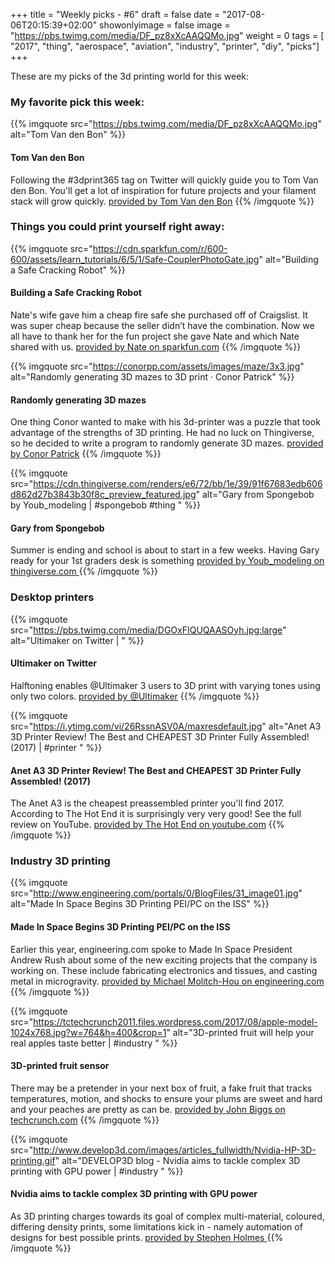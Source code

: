 +++
title = "Weekly picks - #6"
draft = false
date = "2017-08-06T20:15:39+02:00"
showonlyimage = false
image = "https://pbs.twimg.com/media/DF_pz8xXcAAQQMo.jpg"
weight = 0
tags = [ "2017", "thing", "aerospace", "aviation", "industry", "printer", "diy",  "picks"]
+++
<!--more-->
These are my picks of the 3d printing world for this week:

### My favorite pick this week:

{{% imgquote src="https://pbs.twimg.com/media/DF_pz8xXcAAQQMo.jpg" alt="Tom Van den Bon" %}}
#### Tom Van den Bon
Following the #3dprint365 tag on Twitter will quickly guide you to Tom Van den Bon. You'll get a lot of inspiration for future projects and your filament stack will grow quickly.
[provided by Tom Van den Bon](https://twitter.com/geekc0der)
{{% /imgquote %}}

### Things you could print yourself right away:

{{% imgquote src="https://cdn.sparkfun.com/r/600-600/assets/learn_tutorials/6/5/1/Safe-CouplerPhotoGate.jpg" alt="Building a Safe Cracking Robot" %}}
#### Building a Safe Cracking Robot
Nate's wife gave him a cheap fire safe she purchased off of Craigslist. It was super cheap because the seller didn’t have the combination. Now we all have to thank her for the fun project she gave Nate and which Nate shared with us.
[provided by Nate on sparkfun.com](https://learn.sparkfun.com/tutorials/building-a-safe-cracking-robot)
{{% /imgquote %}}

{{% imgquote src="https://conorpp.com/assets/images/maze/3x3.jpg" alt="Randomly generating 3D mazes to 3D print · Conor Patrick" %}}
#### Randomly generating 3D mazes
One thing Conor wanted to make with his 3d-printer was a puzzle that took advantage of the strengths of 3D printing. He had no luck on Thingiverse, so he decided to write a program to randomly generate 3D mazes.
[provided by Conor Patrick](https://conorpp.com/randomly-generating-3d-mazes-to-3d-print)
{{% /imgquote %}}

{{% imgquote src="https://cdn.thingiverse.com/renders/e6/72/bb/1e/39/91f67683edb606d862d27b3843b30f8c_preview_featured.jpg" alt="Gary from Spongebob by Youb_modeling | #spongebob #thing " %}}
#### Gary from Spongebob
Summer is ending and school is about to start in a few weeks. Having Gary ready for your 1st graders desk is something
[provided by Youb_modeling on thingiverse.com ](https://www.thingiverse.com/thing:2354747)
{{% /imgquote %}}

### Desktop printers

{{% imgquote src="https://pbs.twimg.com/media/DGOxFIQUQAASOyh.jpg:large" alt="Ultimaker on Twitter | " %}}
#### Ultimaker on Twitter
Halftoning enables @Ultimaker 3 users to 3D print with varying tones using only two colors.
[provided by @Ultimaker](http://ultim.kr/2ujdbiP)
{{% /imgquote %}}

{{% imgquote src="https://i.ytimg.com/vi/26RssnASV0A/maxresdefault.jpg" alt="Anet A3 3D Printer Review! The Best and CHEAPEST 3D Printer Fully Assembled! (2017) | #printer " %}}
#### Anet A3 3D Printer Review! The Best and CHEAPEST 3D Printer Fully Assembled! (2017)
The Anet A3 is the cheapest preassembled printer you'll find 2017. According to The Hot End it is surprisingly very very good! See the full review on YouTube.
[provided by The Hot End on youtube.com](https://www.youtube.com/watch?v=26RssnASV0A)
{{% /imgquote %}}

### Industry 3D printing

{{% imgquote src="http://www.engineering.com/portals/0/BlogFiles/31_image01.jpg" alt="Made In Space Begins 3D Printing PEI/PC on the ISS" %}}
#### Made In Space Begins 3D Printing PEI/PC on the ISS
Earlier this year, engineering.com spoke to Made In Space President Andrew Rush about some of the new exciting projects that the company is working on. These include fabricating electronics and tissues, and casting metal in microgravity.
[provided by Michael Molitch-Hou on engineering.com ](http://www.engineering.com/3DPrinting/3DPrintingArticles/ArticleID/15254/Made-In-Space-Begins-3D-Printing-PEIPC-on-the-ISS.aspx)
{{% /imgquote %}}

{{% imgquote src="https://tctechcrunch2011.files.wordpress.com/2017/08/apple-model-1024x768.jpg?w=764&h=400&crop=1" alt="3D-printed fruit will help your real apples taste better | #industry " %}}
#### 3D-printed fruit sensor
There may be a pretender in your next box of fruit, a fake fruit that tracks temperatures, motion, and shocks to ensure your plums are sweet and hard and your peaches are pretty as can be.
[provided by John Biggs on techcrunch.com](https://techcrunch.com/2017/08/04/3d-printed-fruit-will-help-your-real-apples-taste-better/)
{{% /imgquote %}}

{{% imgquote src="http://www.develop3d.com/images/articles_fullwidth/Nvidia-HP-3D-printing.gif" alt="DEVELOP3D blog - Nvidia aims to tackle complex 3D printing with GPU power | #industry " %}}
#### Nvidia aims to tackle complex 3D printing with GPU power
As 3D printing charges towards its goal of complex multi-material, coloured, differing density prints, some limitations kick in - namely automation of designs for best possible prints.
[provided by Stephen Holmes ](http://www.develop3d.com/blog/2017/06/nvidia-aims-to-tackle-complex-3d-printing-with-gpu-power)
{{% /imgquote %}}
